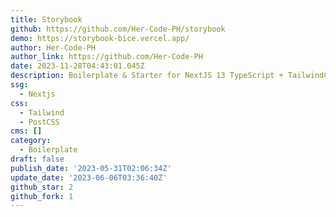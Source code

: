 ```yaml
---
title: Storybook
github: https://github.com/Her-Code-PH/storybook
demo: https://storybook-bice.vercel.app/
author: Her-Code-PH
author_link: https://github.com/Her-Code-PH
date: 2023-11-28T04:43:01.045Z
description: Boilerplate & Starter for NextJS 13 TypeScript + TailwindCSS + Storybook +
ssg:
  - Nextjs
css:
  - Tailwind
  - PostCSS
cms: []
category:
  - Boilerplate
draft: false
publish_date: '2023-05-31T02:06:34Z'
update_date: '2023-06-06T03:36:40Z'
github_star: 2
github_fork: 1
---
```

